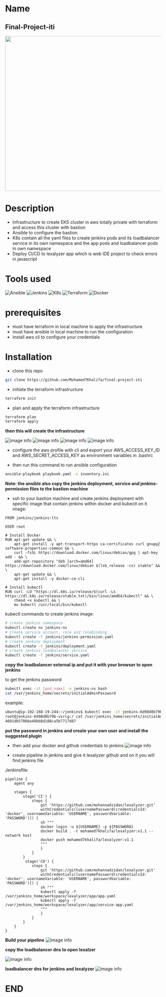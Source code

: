 # Name
## Final-Project-iti
<img src="Screenshot/Jenkins_Needs_You-transparent.png"  width="600" height="500">

# Description
- Infrastructure to create EKS cluster in aws totally private with terraform and access this cluster with bastion
- Ansible to configure the bastion
- K8s contain all the yaml files to create jenkins pods and its loadbalancer service in its own namespace and the app pods and loadbalancer pods in own namespace
- Deploy CI/CD to lexalyzer app which is web IDE project to check errors in javascript

# Tools used
![Ansible](https://img.shields.io/badge/-ansible-C9284D?style=for-the-badge&logo=ansible&logoColor=white)
![Jenkins](https://img.shields.io/badge/-jenkins-D24939?style=for-the-badge&logo=Jenkins&logoColor=white)
![K8s](https://img.shields.io/badge/-kubernetes-326CE5?style=for-the-badge&logo=kubernetes&logoColor=white)
![Terraform](https://img.shields.io/badge/-Terraform-623CE4?style=for-the-badge&logo=Terraform&logoColor=white)
![Docker](https://img.shields.io/badge/Docker-container%20runtime-2496ED?style=for-the-badge&logo=Docker)

# prerequisites
- must have terraform in local machine to apply the infrastructure 
- must have ansible in local machine to run the configuration
- Install aws cli to configure your credentials

# Installation

- clone this repo 
```bash
git clone https://github.com/Mohamed7Khalifa/final-project-iti
```

- initiate the terraform infrastructure 
```bash    
terraform init
```

- plan and apply the terraform infrastructure 

```bash    
terraform plan
terraform apply
```
**then this will create the infrastructure**

![image info](Screenshot/aws.png)
![image info](Screenshot/eks.png)
![image info](Screenshot/eks-node.png)
![image info](Screenshot/vm.png)

- configure the aws profile with cli and export your AWS_ACCESS_KEY_ID and AWS_SECRET_ACCESS_KEY as environment variables in .bashrc

- then run this command to run ansible configuration
```bash
ansible-playbook playbook.yaml -i inventory.ini 
```
**Note: the ansible also copy the jenkins deployment, service and jenkins-permission files to the bastion machine**

- ssh to your bastion machine and create jenkins deployment with specific image that contain jenkins within docker and kubectl on it
image:
```docker
FROM jenkins/jenkins:lts

USER root

# Install Docker
RUN apt-get update && \
    apt-get install -y apt-transport-https ca-certificates curl gnupg2 software-properties-common && \
    curl -fsSL https://download.docker.com/linux/debian/gpg | apt-key add - && \
    add-apt-repository "deb [arch=amd64] https://download.docker.com/linux/debian $(lsb_release -cs) stable" && \
    apt-get update && \
    apt-get install -y docker-ce-cli

# Install kubectl
RUN curl -LO "https://dl.k8s.io/release/$(curl -Ls https://dl.k8s.io/release/stable.txt)/bin/linux/amd64/kubectl" && \
    chmod +x kubectl && \
    mv kubectl /usr/local/bin/kubectl
```
kubectl commands to create jenkins image:
```bash
# create jenkins namespace
kubectl create ns jenkins-ns
# create service account, role and rolebinding 
kubectl create -f jenkins/jenkins-permission.yaml
# create jenkins deployment
kubectl create -f jenkins/deployment.yaml
# create jenkins loadbalancer service
kubectl create -f jenkins/service.yaml
```
**copy the loadbalancer external ip and put it with your browser to open jenkins**

to get the jenkins password
```bash
kubectl exec -it [pod_name] -n jenkins-ns bash
cat /var/jenkins_home/secrets/initialAdminPassword
```
example:
```bash
ubuntu@ip-192-168-19-244:~/jenkins$ kubectl exec -it jenkins-6d98d8b79b-vxrcg -n jenkins-ns bash
root@jenkins-6d98d8b79b-vxrcg:/ cat /var/jenkins_home/secrets/initialAdminPassword
4691db570bbe49bb8d188ca5b7717d87
```

**put the password in jenkins and create your own user and install the suggested plugin**

- then add your docker and github credentials to jenkins 
![image info](Screenshot/jenkins-credentials.png)

- create pipeline in jenkins and give it lexalyzer github and on it you will find jenkins file

Jenkinsfile:
```jenkins
pipeline {
    agent any

    stages {
        stage('CI') {
            steps {
                git 'https://github.com/mohannadzidan/lexalyzer.git'
                withCredentials([usernamePassword(credentialsId: 'docker', usernameVariable: 'USERNAME', passwordVariable: 'PASSWORD')]) {
                sh """
                docker login -u ${USERNAME} -p ${PASSWORD}
                docker build . -t mohamed7khalifa/lexalyzer:v1.1 --network host
                docker push mohamed7khalifa/lexalyzer:v1.1
                """
                }
            }
        }
         stage('CD') {
            steps {
                git 'https://github.com/mohannadzidan/lexalyzer.git'
                withCredentials([usernamePassword(credentialsId: 'docker', usernameVariable: 'USERNAME', passwordVariable: 'PASSWORD')]) {
                sh """
                kubectl apply -f /var/jenkins_home/workspace/lexalyzer/app/app.yaml
                kubectl apply -f /var/jenkins_home/workspace/lexalyzer/app/service-app.yaml
                """
                }
            }
        }
    }
}

```

**Build your pipeline**
![image info](Screenshot/jenkins-run.png)

**copy the loadbalancer dns to open lexalzer**

![image info](Screenshot/app-run.png)

**loadbalancer dns for jenkins and lexalyzer**
![image info](Screenshot/lb.png)

# END
